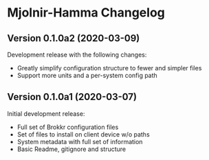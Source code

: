 # Mjolnir-Hamma Changelog


## Version 0.1.0a2 (2020-03-09)

Development release with the following changes:

* Greatly simplify configuration structure to fewer and simpler files
* Support more units and a per-system config path



## Version 0.1.0a1 (2020-03-07)

Initial development release:

* Full set of Brokkr configuration files
* Set of files to install on client device w/o paths
* System metadata with full set of information
* Basic Readme, gitignore and structure
